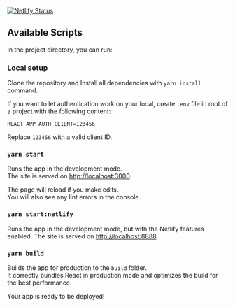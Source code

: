 [![Netlify Status](https://api.netlify.com/api/v1/badges/2c9f2f32-c413-4b16-95a4-92b8ac302928/deploy-status)](https://app.netlify.com/sites/wiating/deploys)

## Available Scripts

In the project directory, you can run:

### Local setup

Clone the repository and Install all dependencies with `yarn install` command.

If you want to let authentication work on your local, create `.env` file in root
of a project with the following content:

```
REACT_APP_AUTH_CLIENT=123456
```

Replace `123456` with a valid client ID.


### `yarn start`

Runs the app in the development mode.<br>
The site is served on [http://localhost:3000](http://localhost:3000).

The page will reload if you make edits.<br>
You will also see any lint errors in the console.

### `yarn start:netlify`

Runs the app in the development mode, but with the Netlify features enabled.
The site is served on [http://localhost:8888](http://localhost:8888).

### `yarn build`

Builds the app for production to the `build` folder.<br>
It correctly bundles React in production mode and optimizes the build for the best performance.

Your app is ready to be deployed!
